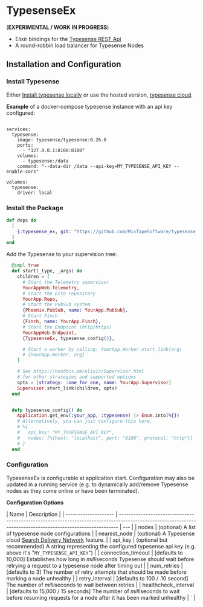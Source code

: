 # TypesenseEx

(**EXPERIMENTAL / WORK IN PROGRESS**)

- Elixir bindings for the [Typesense REST Api](https://typesense.org/docs/0.24.1/api/)
- A round-robbin load balancer for Typesense Nodes

## Installation and Configuration

### Install Typesense

Either [Install typesense locally](https://typesense.org/docs/guide/install-typesense.html) or
use the hosted version, [typesense cloud](https://cloud.typesense.org/).

**Example** of a docker-compose typesense instance with an api key configured:

```docker

services:
  typesense:
    image: typesense/typesense:0.26.0
    ports:
      - "127.0.0.1:8108:8108"
    volumes:
      - typesense:/data
    command: "--data-dir /data --api-key=MY_TYPESENSE_API_KEY --enable-cors"

volumes:
  typesense:
    driver: local
```

### Install the Package

```elixir
def deps do
  [
    {:typesense_ex, git: "https://github.com/MixTapeSoftware/typesense_ex.git"}
  ]
end
```

Add the Typesense to your supervision tree:

```elixir
  @impl true
  def start(_type, _args) do
    children = [
      # Start the Telemetry supervisor
      YourAppWeb.Telemetry,
      # Start the Ecto repository
      YourApp.Repo,
      # Start the PubSub system
      {Phoenix.PubSub, name: YourApp.PubSub},
      # Start Finch
      {Finch, name: YourApp.Finch},
      # Start the Endpoint (http/https)
      YourAppWeb.Endpoint,
      {TypesenseEx, typesense_config()},

      # Start a worker by calling: YourApp.Worker.start_link(arg)
      # {YourApp.Worker, arg}
    ]

    # See https://hexdocs.pm/elixir/Supervisor.html
    # for other strategies and supported options
    opts = [strategy: :one_for_one, name: YourApp.Supervisor]
    Supervisor.start_link(children, opts)
  end


  defp typesense_config() do
    Application.get_env(:your_app, :typesense) |> Enum.into(%{})
    # Alternatively, you can just configure this here.
    # %{
    #   api_key: "MY_TYPESENSE_API_KEY",
    #   nodes: [%{host: "localhost", port: "8108", protocol: "http"}]
    # }
  end

```

### Configuration

TypesenseEx is configurable at application start. Configuration may also be updated in a running service (e.g. to dynamically add/remove Typesense nodes as they come online or have been terminated).

**Configuration Options**

| Name                 | Description                                                                                                                                                 |
| -------------------- | ----------------------------------------------------------------------------------------------------------------------------------------------------------- | --- |
| nodes                | (optional) A list of typesense node configurations                                                                                                          |
| nearest_node         | (optional) A Typesense cloud [Search Delivery Network](https://typesense.org/docs/guide/typesense-cloud/search-delivery-network.html#how-it-helps) feature. |
| api_key              | (optional but recommended) A string representing the configured typesense api key (e.g. above it's "`MY_TYPESENSE_API_KEY`")                                |
| connection_timeout   | [defaults to 10,000] Establishes how long in *milli*seconds Typesense should wait before retrying a request to a typesense node after timing out            |
| num_retries          | [defaults to 3] The number of retry attempts that should be made before marking a node unhealthy                                                            |
| retry_interval       | [defaults to 100 / .10 second] The number of *milli*seconds to wait between retries                                                                         |
| healthcheck_interval | [defaults to 15,000 / 15 seconds] The number of *milli*seconds to wait before resuming requests for a node after it has been marked unhealthy               | `   |
